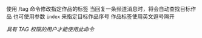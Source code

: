 使用 /tag 命令修改指定作品的标签
当回复一条频道消息时，将会自动查找目标作品
也可使用参数 `index` 来指定目标作品序号
作品标签使用英文逗号隔开

*具有 TAG 权限的用户才能使用此命令*

